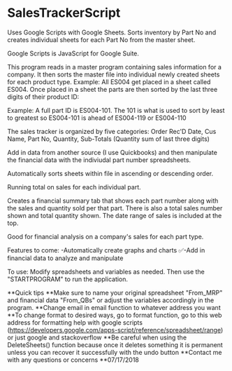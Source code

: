 # SalesTrackerScript
Uses Google Scripts with Google Sheets. Sorts inventory by Part No and creates individual sheets for each Part No from the master sheet. 

Google Scripts is JavaScript for Google Suite.

This program reads in a master program containing sales information for a company. It then sorts the master file into individual newly
created sheets for each product type. Example: All ES004 get placed in a sheet called ES004.
Once placed in a sheet the parts are then sorted by the last three digits of their product ID:

Example: A full part ID is ES004-101. The 101 is what is used to sort by least to greatest so ES004-101 is ahead of ES004-119 or ES004-110


The sales tracker is organized by five categories: Order Rec'D Date, Cus Name, Part No, Quantity, Sub-Totals (Quantity sum of last three digits)

Add in data from another source (I use Quickbooks) and then manipulate the financial data with the indiviudal part number spreadsheets.

Automatically sorts sheets within file in ascending or descending order.

Running total on sales for each individual part.

Creates a financial summary tab that shows each part number along with the sales and quantity sold per that part. There is also a total sales number shown and total quantity shown. The date range of sales is included at the top.

Good for financial analysis on a company's sales for each part type.

Features to come: -Automatically create graphs and charts
                  ✅-Add in financial data to analyze and manipulate
                  
                  
To use: Modify spreadsheets and variables as needed. Then use the "STARTPROGRAM" to run the application.


**Quick tips
**Make sure to name your original spreadsheet "From_MRP" and financial data "From_QBs" or adjust the variables accordingly in the program.
**Change email in email function to whatever address you want
**To change format to desired ways, go to format function, go to this web address for formatting help with google scripts (https://developers.google.com/apps-script/reference/spreadsheet/range) or just google and stackoverflow
**Be careful when using the DeleteSheets() function because once it deletes something it is permanent unless you can recover it successfully with the undo button
**Contact me with any questions or concerns
**07/17/2018
